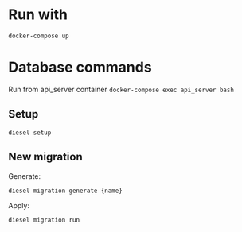 # Run with
`docker-compose up`

# Database commands
Run from api_server container
`docker-compose exec api_server bash`

## Setup
`diesel setup`

## New migration
Generate:

`diesel migration generate {name}`

Apply:

`diesel migration run`
